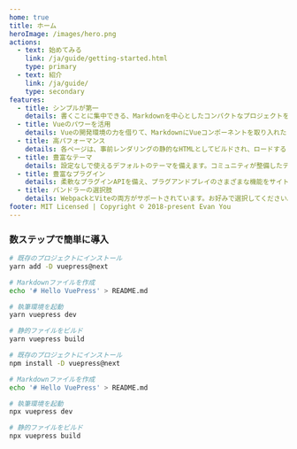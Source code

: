 ```yaml
---
home: true
title: ホーム
heroImage: /images/hero.png
actions:
  - text: 始めてみる
    link: /ja/guide/getting-started.html
    type: primary
  - text: 紹介
    link: /ja/guide/
    type: secondary
features:
  - title: シンプルが第一
    details: 書くことに集中できる、Markdownを中心としたコンパクトなプロジェクトを構築できます。
  - title: Vueのパワーを活用
    details: Vueの開発環境の力を借りて、MarkdownにVueコンポーネントを取り入れたり、Vueを使ったカスタムテーマを開発したりできます。
  - title: 高パフォーマンス
    details: 各ページは、事前レンダリングの静的なHTMLとしてビルドされ、ロードするとSPAとして動作します。
  - title: 豊富なテーマ
    details: 設定なしで使えるデフォルトのテーマを備えます。コミュニティが整備したテーマを選択したり、自分だけのテーマを作成したりすることもできます。
  - title: 豊富なプラグイン
    details: 柔軟なプラグインAPIを備え、プラグアンドプレイのさまざまな機能をサイトに追加することができます。
  - title: バンドラーの選択肢
    details: WebpackとViteの両方がサポートされています。お好みで選択してください。
footer: MIT Licensed | Copyright © 2018-present Evan You
---
```


### 数ステップで簡単に導入

<CodeGroup>
  <CodeGroupItem title="YARN" active>

```bash
# 既存のプロジェクトにインストール
yarn add -D vuepress@next

# Markdownファイルを作成
echo '# Hello VuePress' > README.md

# 執筆環境を起動
yarn vuepress dev

# 静的ファイルをビルド
yarn vuepress build
```

  </CodeGroupItem>

  <CodeGroupItem title="NPM">
  
```bash
# 既存のプロジェクトにインストール
npm install -D vuepress@next

# Markdownファイルを作成
echo '# Hello VuePress' > README.md

# 執筆環境を起動
npx vuepress dev

# 静的ファイルをビルド
npx vuepress build
```

  </CodeGroupItem>
</CodeGroup>
